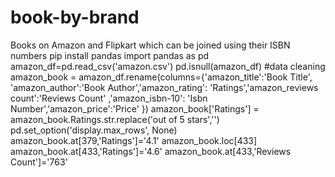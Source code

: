 # book-by-brand
Books on Amazon and Flipkart which can be joined using their ISBN numbers
pip install pandas
import pandas as pd
amazon_df=pd.read_csv('amazon.csv')
pd.isnull(amazon_df)
#data cleaning
amazon_book = amazon_df.rename(columns={'amazon_title':'Book Title', 'amazon_author':'Book Author','amazon_rating': 'Ratings','amazon_reviews count':'Reviews Count' ,'amazon_isbn-10': 'Isbn Number','amazon_price':'Price' })
amazon_book['Ratings'] = amazon_book.Ratings.str.replace('out of 5 stars','')
pd.set_option('display.max_rows', None)
amazon_book.at[379,'Ratings']='4.1'
amazon_book.loc[433]
amazon_book.at[433,'Ratings']='4.6'
amazon_book.at[433,'Reviews Count']='763'

